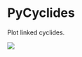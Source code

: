 # PyCyclides

Plot linked cyclides.

![](https://github.com/stla/PySteiner/raw/main/examples/example1.png)

